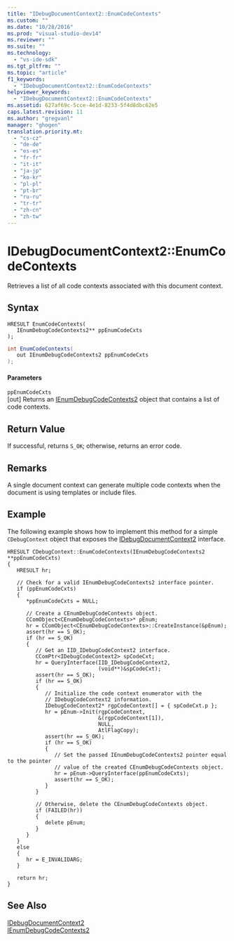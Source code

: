 ```yaml
---
title: "IDebugDocumentContext2::EnumCodeContexts"
ms.custom: ""
ms.date: "10/28/2016"
ms.prod: "visual-studio-dev14"
ms.reviewer: ""
ms.suite: ""
ms.technology: 
  - "vs-ide-sdk"
ms.tgt_pltfrm: ""
ms.topic: "article"
f1_keywords: 
  - "IDebugDocumentContext2::EnumCodeContexts"
helpviewer_keywords: 
  - "IDebugDocumentContext2::EnumCodeContexts"
ms.assetid: 627af69c-5cce-4e1d-8233-5f4d8dbc62e5
caps.latest.revision: 11
ms.author: "gregvanl"
manager: "ghogen"
translation.priority.mt: 
  - "cs-cz"
  - "de-de"
  - "es-es"
  - "fr-fr"
  - "it-it"
  - "ja-jp"
  - "ko-kr"
  - "pl-pl"
  - "pt-br"
  - "ru-ru"
  - "tr-tr"
  - "zh-cn"
  - "zh-tw"
---
```

# IDebugDocumentContext2::EnumCodeContexts
Retrieves a list of all code contexts associated with this document context.  
  
## Syntax  
  
```cpp#  
HRESULT EnumCodeContexts(   
   IEnumDebugCodeContexts2** ppEnumCodeCxts  
);  
```  
  
```c#  
int EnumCodeContexts(   
   out IEnumDebugCodeContexts2 ppEnumCodeCxts  
);  
```  
  
#### Parameters  
 `ppEnumCodeCxts`  
 [out] Returns an [IEnumDebugCodeContexts2](../../../extensibility/debugger/reference/ienumdebugcodecontexts2.md) object that contains a list of code contexts.  
  
## Return Value  
 If successful, returns `S_OK`; otherwise, returns an error code.  
  
## Remarks  
 A single document context can generate multiple code contexts when the document is using templates or include files.  
  
## Example  
 The following example shows how to implement this method for a simple `CDebugContext` object that exposes the [IDebugDocumentContext2](../../../extensibility/debugger/reference/idebugdocumentcontext2.md) interface.  
  
```cpp#  
HRESULT CDebugContext::EnumCodeContexts(IEnumDebugCodeContexts2 **ppEnumCodeCxts)    
{    
   HRESULT hr;    
  
   // Check for a valid IEnumDebugCodeContexts2 interface pointer.    
   if (ppEnumCodeCxts)    
   {    
      *ppEnumCodeCxts = NULL;    
  
      // Create a CEnumDebugCodeContexts object.    
      CComObject<CEnumDebugCodeContexts>* pEnum;    
      hr = CComObject<CEnumDebugCodeContexts>::CreateInstance(&pEnum);    
      assert(hr == S_OK);    
      if (hr == S_OK)    
      {    
         // Get an IID_IDebugCodeContext2 interface.    
         CComPtr<IDebugCodeContext2> spCodeCxt;    
         hr = QueryInterface(IID_IDebugCodeContext2,  
                             (void**)&spCodeCxt);  
         assert(hr == S_OK);    
         if (hr == S_OK)    
         {    
            // Initialize the code context enumerator with the    
            // IDebugCodeContext2 information.  
            IDebugCodeContext2* rgpCodeContext[] = { spCodeCxt.p };    
            hr = pEnum->Init(rgpCodeContext,  
                             &(rgpCodeContext[1]),  
                             NULL,  
                             AtlFlagCopy);  
            assert(hr == S_OK);    
            if (hr == S_OK)    
            {    
               // Set the passed IEnumDebugCodeContexts2 pointer equal to the pointer  
               // value of the created CEnumDebugCodeContexts object.  
               hr = pEnum->QueryInterface(ppEnumCodeCxts);    
               assert(hr == S_OK);    
            }    
         }    
  
         // Otherwise, delete the CEnumDebugCodeContexts object.    
         if (FAILED(hr))    
         {    
            delete pEnum;    
         }    
      }    
   }    
   else    
   {    
      hr = E_INVALIDARG;    
   }    
  
   return hr;    
}    
```  
  
## See Also  
 [IDebugDocumentContext2](../../../extensibility/debugger/reference/idebugdocumentcontext2.md)   
 [IEnumDebugCodeContexts2](../../../extensibility/debugger/reference/ienumdebugcodecontexts2.md)